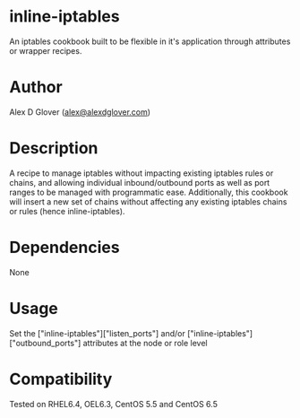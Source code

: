 inline-iptables
===============

An iptables cookbook built to be flexible in it's application through attributes or wrapper recipes.

Author
======

Alex D Glover (alex@alexdglover.com)

Description
===========

A recipe to manage iptables without impacting existing iptables rules or chains, and allowing individual inbound/outbound ports as well as port ranges to be managed with programmatic ease. Additionally, this cookbook will insert a new set of chains without affecting any existing iptables chains or rules (hence inline-iptables).


Dependencies
============

None

Usage
=====

Set the ["inline-iptables"]["listen_ports"] and/or ["inline-iptables"]["outbound_ports"] attributes at the node or role level

Compatibility
=============

Tested on RHEL6.4, OEL6.3, CentOS 5.5 and CentOS 6.5

